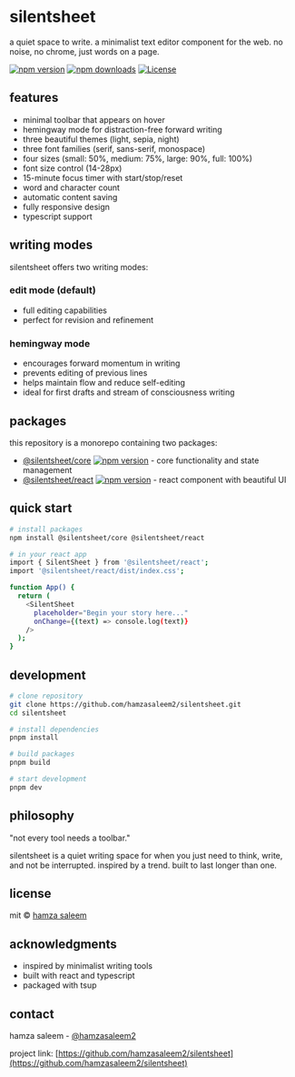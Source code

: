 # silentsheet

a quiet space to write. a minimalist text editor component for the web. no noise, no chrome, just words on a page.

[![npm version](https://img.shields.io/npm/v/@silentsheet/react.svg)](https://www.npmjs.com/package/@silentsheet/react)
[![npm downloads](https://img.shields.io/npm/dm/@silentsheet/react.svg)](https://www.npmjs.com/package/@silentsheet/react)
[![License](https://img.shields.io/npm/l/@silentsheet/react.svg)](https://github.com/hamzasaleem2/silentsheet/blob/main/LICENSE)

## features

- minimal toolbar that appears on hover
- hemingway mode for distraction-free forward writing
- three beautiful themes (light, sepia, night)
- three font families (serif, sans-serif, monospace)
- four sizes (small: 50%, medium: 75%, large: 90%, full: 100%)
- font size control (14-28px)
- 15-minute focus timer with start/stop/reset
- word and character count
- automatic content saving
- fully responsive design
- typescript support

## writing modes

silentsheet offers two writing modes:

### edit mode (default)
- full editing capabilities
- perfect for revision and refinement

### hemingway mode
- encourages forward momentum in writing
- prevents editing of previous lines
- helps maintain flow and reduce self-editing
- ideal for first drafts and stream of consciousness writing

## packages

this repository is a monorepo containing two packages:

- [@silentsheet/core](https://www.npmjs.com/package/@silentsheet/core) [![npm version](https://img.shields.io/npm/v/@silentsheet/core.svg)](https://www.npmjs.com/package/@silentsheet/core) - core functionality and state management
- [@silentsheet/react](https://www.npmjs.com/package/@silentsheet/react) [![npm version](https://img.shields.io/npm/v/@silentsheet/react.svg)](https://www.npmjs.com/package/@silentsheet/react) - react component with beautiful UI

## quick start

```bash
# install packages
npm install @silentsheet/core @silentsheet/react

# in your react app
import { SilentSheet } from '@silentsheet/react';
import '@silentsheet/react/dist/index.css';

function App() {
  return (
    <SilentSheet
      placeholder="Begin your story here..."
      onChange={(text) => console.log(text)}
    />
  );
}
```

## development

```bash
# clone repository
git clone https://github.com/hamzasaleem2/silentsheet.git
cd silentsheet

# install dependencies
pnpm install

# build packages
pnpm build

# start development
pnpm dev
```

## philosophy

"not every tool needs a toolbar."

silentsheet is a quiet writing space for when you just need to think, write, and not be interrupted. inspired by a trend. built to last longer than one.

## license

mit © [hamza saleem](https://github.com/hamzasaleem2)

## acknowledgments

- inspired by minimalist writing tools
- built with react and typescript
- packaged with tsup

## contact

hamza saleem - [@hamzasaleem2](https://github.com/hamzasaleem2)

project link: [https://github.com/hamzasaleem2/silentsheet](https://github.com/hamzasaleem2/silentsheet) 